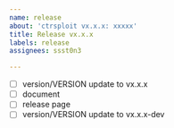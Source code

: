 ```yaml
---
name: release
about: 'ctrsploit vx.x.x: xxxxx'
title: Release vx.x.x
labels: release
assignees: ssst0n3

---
```


- [ ] version/VERSION update to vx.x.x
- [ ] document
- [ ] release page
- [ ] version/VERSION update to vx.x.x-dev
